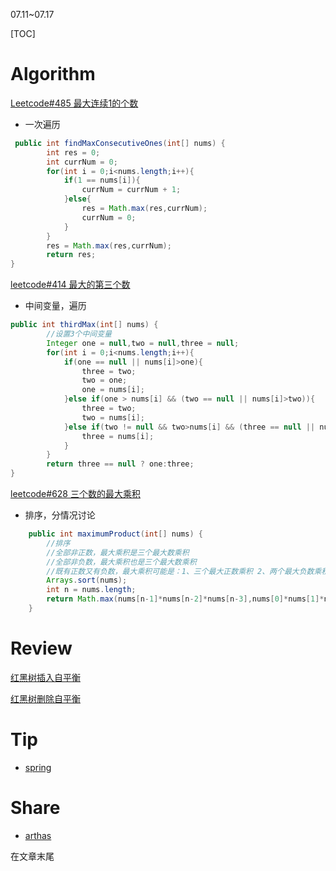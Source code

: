 07.11~07.17

[TOC]

# Algorithm

[Leetcode#485 最大连续1的个数](https://leetcode.cn/problems/max-consecutive-ones/)

- 一次遍历

```java
 public int findMaxConsecutiveOnes(int[] nums) {
        int res = 0;
        int currNum = 0;
        for(int i = 0;i<nums.length;i++){
            if(1 == nums[i]){
                currNum = currNum + 1;
            }else{
                res = Math.max(res,currNum);
                currNum = 0;
            }
        }
        res = Math.max(res,currNum);
        return res;
}
```



[leetcode#414 最大的第三个数](https://leetcode.cn/problems/third-maximum-number/)

- 中间变量，遍历

```java
public int thirdMax(int[] nums) {
        //设置3个中间变量
        Integer one = null,two = null,three = null;
        for(int i = 0;i<nums.length;i++){
            if(one == null || nums[i]>one){
                three = two;
                two = one;
                one = nums[i];
            }else if(one > nums[i] && (two == null || nums[i]>two)){
                three = two;
                two = nums[i];
            }else if(two != null && two>nums[i] && (three == null || nums[i]>three)){
                three = nums[i];
            }
        }
        return three == null ? one:three;
}
```



[leetcode#628 三个数的最大乘积](https://leetcode.cn/problems/maximum-product-of-three-numbers/comments/)

- 排序，分情况讨论

```java
    public int maximumProduct(int[] nums) {
        //排序
        //全部非正数，最大乘积是三个最大数乘积
        //全部非负数，最大乘积也是三个最大数乘积
        //既有正数又有负数，最大乘积可能是：1、三个最大正数乘积 2、两个最大负数乘积和一个最大正数乘积
        Arrays.sort(nums);
        int n = nums.length;    
        return Math.max(nums[n-1]*nums[n-2]*nums[n-3],nums[0]*nums[1]*nums[n-1]);
    }
```



# Review

[红黑树插入自平衡](https://www.geeksforgeeks.org/red-black-tree-set-2-insert/)

[红黑树删除自平衡](https://www.geeksforgeeks.org/red-black-tree-set-3-delete-2/)


# Tip
- [spring](./Tip/spring.md)

# Share

- [arthas](./Tip/jvm.md)

在文章末尾

